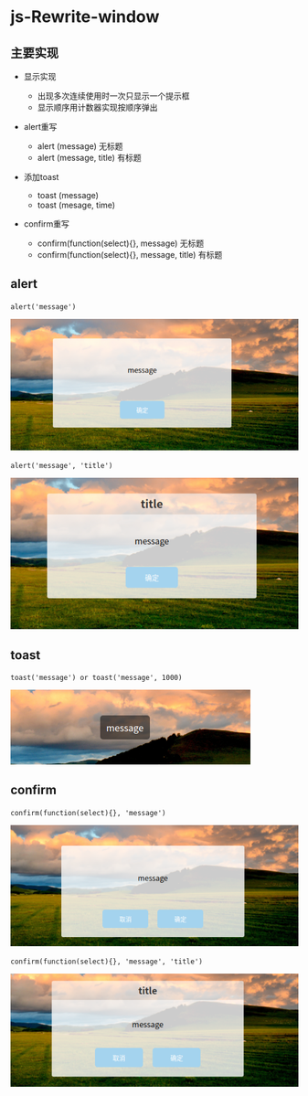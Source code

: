 # js-Rewrite-window

## 主要实现

 - 显示实现
    - 出现多次连续使用时一次只显示一个提示框
    - 显示顺序用计数器实现按顺序弹出

 - alert重写
    - alert (message) 无标题
    - alert (message, title) 有标题

 - 添加toast
    - toast (message)
    - toast (mesage, time)
    
 - confirm重写
    - confirm(function(select){}, message) 无标题
    - confirm(function(select){}, message, title) 有标题

## alert
   `alert('message')`
    
   ![no title](image/no-title-alert.png)
   
   `alert('message', 'title')`
   
   ![title](image/title-alert.png)
   
   
## toast
   `toast('message') or toast('message', 1000)`
   
   ![toast](image/toast.png)
   
## confirm
   `confirm(function(select){}, 'message')`
   
   ![no title](image/no-title-confirm.png)
   
   `confirm(function(select){}, 'message', 'title')`
   
   ![no title](image/title-confirm.png)
   
